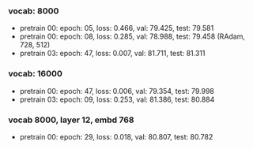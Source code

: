 ### vocab: 8000
- pretrain 00: epoch: 05, loss: 0.466, val: 79.425, test: 79.581
- pretrain 00: epoch: 08, loss: 0.285, val: 78.988, test: 79.458 (RAdam, 728, 512)
- pretrain 03: epoch: 47, loss: 0.007, val: 81.711, test: 81.311

### vocab: 16000
- pretrain 00: epoch: 47, loss: 0.006, val: 79.354, test: 79.998
- pretrain 03: epoch: 09, loss: 0.253, val: 81.386, test: 80.884

### vocab 8000, layer 12, embd 768
- pretrain 00: epoch: 29, loss: 0.018, val: 80.807, test: 80.782

